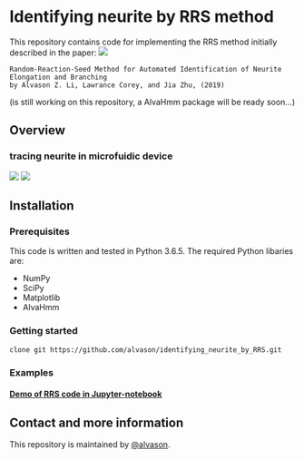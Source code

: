 # Identifying neurite by RRS method
This repository contains code for implementing the RRS method initially described in the paper:
![](https://doi.org/10.1038/s41598-019-39962-0)
```
Random-Reaction-Seed Method for Automated Identification of Neurite Elongation and Branching
by Alvason Z. Li, Lawrance Corey, and Jia Zhu, (2019)
```
(is still working on this repository, a AlvaHmm package will be ready soon...)
## Overview
### tracing neurite in microfuidic device
![](https://github.com/alvason/identifying_neurite_by_RRS/blob/master/figure/AlvaHmm_demo_edge_detection_selected_seeding_selected_seed_window0.jpg)
![](https://github.com/alvason/identifying_neurite_by_RRS/blob/master/figure/AlvaHmm_demo_edge_detection_selected_seeding_connected_way_window3.png)


## Installation
### Prerequisites
This code is written and tested in Python 3.6.5.
The required Python libaries are:
* NumPy
* SciPy
* Matplotlib
* AlvaHmm

### Getting started
```
clone git https://github.com/alvason/identifying_neurite_by_RRS.git
```
### Examples
#### [Demo of RRS code in Jupyter-notebook](https://github.com/alvason/identifying_neurite_by_RRS/blob/master/code/AlvaHmm_demo_17c1/AlvaHmm_demo_random_reaction_seed_by_feature_map_whole_17c1.ipynb)

## Contact and more information
This repository is maintained by [@alvason](https://github.com/alvason).
